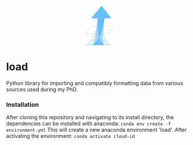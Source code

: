 <p align="center" width="100%">
    <img width="15%" src="load_logo.png">
</p>

# load

Python library for importing and compatibly formatting data from various sources used during my PhD.

### Installation

After cloning this repository and navigating to its install directory, the dependencies can be installed with anaconda: `conda env create -f environment.yml` This will create a new anaconda environment 'load'. After activating the environment: `conda activate cloud-id`
